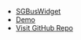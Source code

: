 - [SGBusWidget](./doc.md)
- [Demo](./demo.html)
- [Visit GitHub Repo](https://github.com/gohjy/sgbus-widget)
